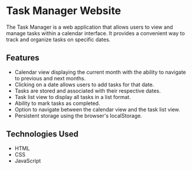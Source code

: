# Task Manager Website

The Task Manager is a web application that allows users to view and manage tasks within a calendar interface. It provides a convenient way to track and organize tasks on specific dates.

## Features

- Calendar view displaying the current month with the ability to navigate to previous and next months.
- Clicking on a date allows users to add tasks for that date.
- Tasks are stored and associated with their respective dates.
- Task list view to display all tasks in a list format.
- Ability to mark tasks as completed.
- Option to navigate between the calendar view and the task list view.
- Persistent storage using the browser's localStorage.

## Technologies Used

- HTML
- CSS
- JavaScript
